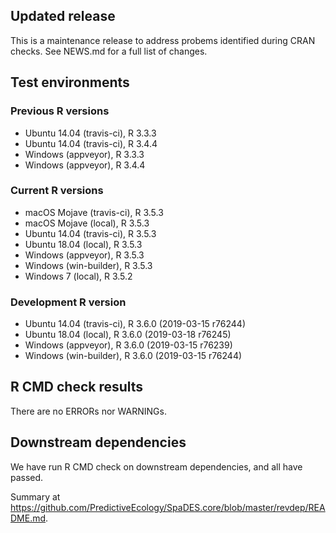 ## Updated release

This is a maintenance release to address probems identified during CRAN checks.
See NEWS.md for a full list of changes.

## Test environments

### Previous R versions
* Ubuntu 14.04        (travis-ci), R 3.3.3
* Ubuntu 14.04        (travis-ci), R 3.4.4
* Windows              (appveyor), R 3.3.3
* Windows              (appveyor), R 3.4.4

### Current R versions
* macOS Mojave       (travis-ci), R 3.5.3
* macOS Mojave           (local), R 3.5.3
* Ubuntu 14.04       (travis-ci), R 3.5.3
* Ubuntu 18.04           (local), R 3.5.3
* Windows             (appveyor), R 3.5.3
* Windows          (win-builder), R 3.5.3
* Windows 7              (local), R 3.5.2

### Development R version
* Ubuntu 14.04       (travis-ci), R 3.6.0 (2019-03-15 r76244)
* Ubuntu 18.04           (local), R 3.6.0 (2019-03-18 r76245)
* Windows             (appveyor), R 3.6.0 (2019-03-15 r76239)
* Windows          (win-builder), R 3.6.0 (2019-03-15 r76244)

## R CMD check results

There are no ERRORs nor WARNINGs.

## Downstream dependencies

We have run R CMD check on downstream dependencies, and all have passed.

Summary at https://github.com/PredictiveEcology/SpaDES.core/blob/master/revdep/README.md.
